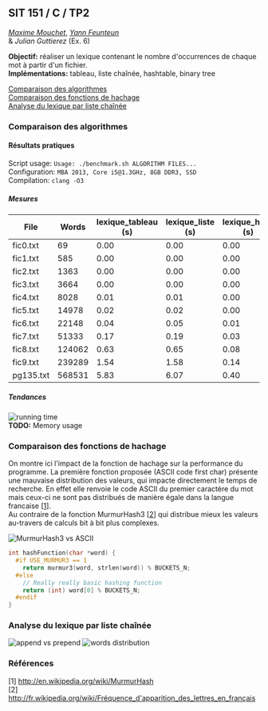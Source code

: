 ## SIT 151 / C / TP2

[*Maxime Mouchet*](https://github.com/maxmouchet), [*Yann Feunteun*](https://github.com/yafeunteun)  
& *Julian Guttierez* (Ex. 6)

**Objectif:** réaliser un lexique contenant le nombre d'occurrences de chaque mot à partir d'un fichier.  
**Implémentations:** tableau, liste chaînée, hashtable, binary tree  

[Comparaison des algorithmes](#comparaison-des-algorithmes)  
[Comparaison des fonctions de hachage](#comparaison-des-fonctions-de-hachage)  
[Analyse du lexique par liste chaînée](#analyse-du-lexique-par-liste-chaînée)

### Comparaison des algorithmes

#### Résultats pratiques

Script usage: `Usage: ./benchmark.sh ALGORITHM FILES...`  
Configuration: `MBA 2013, Core i5@1.3GHz, 8GB DDR3, SSD`  
Compilation: `clang -O3`   

##### Mesures

File      | Words  | lexique_tableau (s) | lexique_liste (s)    | lexique_hash (s)  | lexique_btree (s)
----------|--------|---------------------|----------------------|-------------------|-------------------
fic0.txt  | 69     | 0.00                | 0.00                 | 0.00              | 0.00
fic1.txt  | 585    | 0.00                | 0.00                 | 0.00              | 0.00
fic2.txt  | 1363   | 0.00                | 0.00                 | 0.00              | 0.00
fic3.txt  | 3664   | 0.00                | 0.00                 | 0.00              | 0.00
fic4.txt  | 8028   | 0.01                | 0.01                 | 0.00              | 0.00
fic5.txt  | 14978  | 0.02                | 0.02                 | 0.00              | 0.01
fic6.txt  | 22148  | 0.04                | 0.05                 | 0.01              | 0.01
fic7.txt  | 51333  | 0.17                | 0.19                 | 0.03              | 0.03
fic8.txt  | 124062 | 0.63                | 0.65                 | 0.08              | 0.07
fic9.txt  | 239289 | 1.54                | 1.58                 | 0.14              | 0.17
pg135.txt | 568531 | 5.83                | 6.07                 | 0.40              | 0.34

##### Tendances
![running time](https://dl.dropboxusercontent.com/u/1765758/Screenshots%20GitHub/sit151_tp2_running_time2.png)  
**TODO:** Memory usage

### Comparaison des fonctions de hachage
On montre ici l'impact de la fonction de hachage sur la performance du programme. La première fonction proposée (ASCII code first char) présente une mauvaise distribution des valeurs, qui impacte directement le temps de recherche. En effet elle renvoie le code ASCII du premier caractère du mot mais ceux-ci ne sont pas distribués de manière égale dans la langue francaise [[1](1)].  
Au contraire de la fonction MurmurHash3 [[2](2)] qui distribue mieux les valeurs au-travers de calculs bit à bit plus complexes.

![MurmurHash3 vs ASCII](https://dl.dropboxusercontent.com/u/1765758/Screenshots%20GitHub/sit151_tp2_murmur_vs_ascii1.png)

```c
int hashFunction(char *word) {
  #if USE_MURMUR3 == 1
    return murmur3(word, strlen(word)) % BUCKETS_N;
  #else
    // Really really basic hashing function
    return (int) word[0] % BUCKETS_N;
  #endif
}
```

### Analyse du lexique par liste chaînée
![append vs prepend](https://dl.dropboxusercontent.com/u/1765758/Screenshots%20GitHub/append_vs_prepend.png)
![words distribution](https://dl.dropboxusercontent.com/u/1765758/Screenshots%20GitHub/words_distribution_append.png)

### Références
<a name="1"></a> [1] http://en.wikipedia.org/wiki/MurmurHash  
<a name="2"></a> [2] http://fr.wikipedia.org/wiki/Fréquence_d'apparition_des_lettres_en_français
